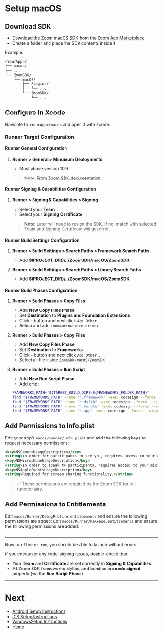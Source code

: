 # Setup macOS

## Download SDK

- Download the Zoom macOS SDK from the [Zoom App Marketplace](https://marketplace.zoom.us/)
- Create a folder and place the SDK contents inside it

Example:
```bash
<YourApp>/
├── macos/
├── ...
└── ZoomSDK/
    └── macOS/
        ├── Plugins/
        │   └── ...
        └── ZoomSDK/
            └── ...
```

## Configure In Xcode

Navigate to `<YourApp>/macos` and open it with Xcode.  

### Runner Target Configuration

#### Runner General Configuration

1. **Runner > General > Minumum Deployments**
    - Must above version 10.9
    
    > **Note**: [From Zoom SDK documentation](https://developers.zoom.us/docs/meeting-sdk/macos/get-started/)

#### Runner Signing & Capabilities Configuration
1. **Runner > Signing & Capabilities > Signing**
    - Select your **Team**
    - Select your **Signing Certificate**

    > **Note**: Later will need to resign the SDK. If not match with selected Team and Signing Certificate will get error.

#### Runner Build Settings Configuration

1. **Runner > Build Settings > Search Paths > Framework Search Paths**
    - Add **$(PROJECT_DIR)/../ZoomSDK/macOS/ZoomSDK**

2. **Runner > Build Settings > Search Paths > Library Search Paths**
    - Add **$(PROJECT_DIR)/../ZoomSDK/macOS/ZoomSDK**

#### Runner Build Phases Configuration

1. **Runner > Build Phases > Copy Files**
    - Add **New Copy Files Phase**
    - Set **Destination** to **Plugins and Foundation Extensions**
    - Click `+` button and next click `Add Other...`
    - Select and add `ZoomAudioDevice.driver`

2. **Runner > Build Phases > Copy Files**
    - Add **New Copy Files Phase**
    - Set **Destination** to **Frameworks**
    - Click `+` button and next click `Add Other...`
    - Select all file inside `ZoomSDK/macOS/ZoomSDK`

3. **Runner > Build Phases > Run Script**
    - Add **New Run Script Phase**
    - Add cmd:
    ```bash
    FRAMEWORKS_PATH="${TARGET_BUILD_DIR}/${FRAMEWORKS_FOLDER_PATH}"
    find "$FRAMEWORKS_PATH" -name "*.framework" -exec codesign --force --deep --sign "${CODE_SIGN_IDENTITY}" {} \;
    find "$FRAMEWORKS_PATH" -name "*.dylib" -exec codesign --force --sign "${CODE_SIGN_IDENTITY}" {} \;
    find "$FRAMEWORKS_PATH" -name "*.bundle" -exec codesign --force --sign "${CODE_SIGN_IDENTITY}" {} \;
    find "$FRAMEWORKS_PATH" -name "*.app" -exec codesign --force --sign "${CODE_SIGN_IDENTITY}" {} \;
    ```


## Add Permissions to Info.plist

Edit your app’s `macos/Runner/Info.plist` and add the following keys to request necessary permissions:
```xml
<key>NSCameraUsageDescription</key>
<string>In order for participants to see you, requires access to your camera.</string>
<key>NSMicrophoneUsageDescription</key>
<string>In order to speak to participants, requires access to your microphone.</string>
<key>NSAppleEventsUsageDescription</key>
<string>Required for screen sharing functionality.</string>
```


> ✅ These permissions are required by the Zoom SDK for full functionality.

## Add Permissions to Entitlements

Edit `macos/Runner/DebugProfile.entitlements` and ensure the following permissions are added:
Edit `macos/Runner/Release.entitlements` and ensure the following permissions are added:
```xml
```

---

Now run `flutter run`, you should be able to launch without errors.

If you encounter any code-signing issues, double-check that:
- Your **Team** and **Certificate** are set correctly in **Signing & Capabilities**
- All Zoom SDK frameworks, dylibs, and bundles are **code signed** properly (via the **Run Script Phase**)

---


# Next

- [Android Setup Instructions](./README_ANDROID.md)
- [iOS Setup Instructions](./README_IOS.md)
- [WindowsSetup Instructions](./README_WINDOWS.md)
- [Home](./README.md)
